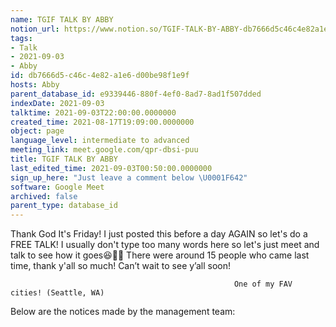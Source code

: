 ```yaml
---
name: TGIF TALK BY ABBY
notion_url: https://www.notion.so/TGIF-TALK-BY-ABBY-db7666d5c46c4e82a1e6d00be98f1e9f
tags:
- Talk
- 2021-09-03
- Abby
id: db7666d5-c46c-4e82-a1e6-d00be98f1e9f
hosts: Abby
parent_database_id: e9339446-880f-4ef0-8ad7-8ad1f507dded
indexDate: 2021-09-03
talktime: 2021-09-03T22:00:00.0000000
created_time: 2021-08-17T19:09:00.0000000
object: page
language_level: intermediate to advanced
meeting_link: meet.google.com/qpr-dbsi-puu
title: TGIF TALK BY ABBY
last_edited_time: 2021-09-03T00:50:00.0000000
sign_up_here: "Just leave a comment below \U0001F642"
software: Google Meet
archived: false
parent_type: database_id
---
```


Thank God It's Friday! I just posted this before a day AGAIN so let's do a FREE TALK!
I usually don't type too many words here so let's just meet and talk to see how it goes😆👍🏻
There were around 15 people who came last time, thank y'all so much!
Can’t wait to see y’all soon!




                                                      One of my FAV cities! (Seattle, WA)







Below are the notices made by the management team: 


